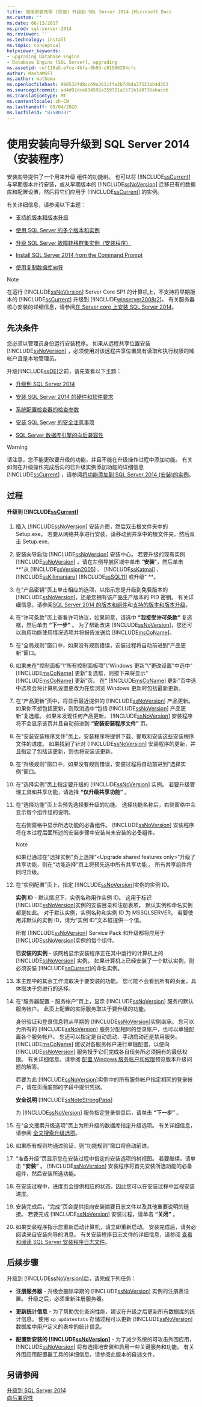 ```yaml
---
title: 使用安装向导 (安装) 升级到 SQL Server 2014 |Microsoft Docs
ms.custom: ''
ms.date: 06/13/2017
ms.prod: sql-server-2014
ms.reviewer: ''
ms.technology: install
ms.topic: conceptual
helpviewer_keywords:
- upgrading Database Engine
- Database Engine [SQL Server], upgrading
ms.assetid: cef118a5-a7ce-4bfa-8b9d-c81996284cfc
author: MashaMSFT
ms.author: mathoma
ms.openlocfilehash: 998532fd8cc69a3611ffa2b7d6da37521bb4d363
ms.sourcegitcommit: ad4d92dce894592a259721a1571b1d8736abacdb
ms.translationtype: MT
ms.contentlocale: zh-CN
ms.lasthandoff: 08/04/2020
ms.locfileid: "87580337"
---
```

# <a name="upgrade-to-sql-server-2014-using-the-installation-wizard-setup"></a>使用安装向导升级到 SQL Server 2014（安装程序）
   安装向导提供了一个用来升级  组件的功能树。 也可以将 [!INCLUDE[ssCurrent](../../includes/sscurrent-md.md)] 与早期版本并行安装，或从早期版本的 [!INCLUDE[ssNoVersion](../../includes/ssnoversion-md.md)] 迁移已有的数据库和配置设置，然后将它们应用于 [!INCLUDE[ssCurrent](../../includes/sscurrent-md.md)] 的实例。  
  
 有关详细信息，请参阅以下主题：  
  
-   [支持的版本和版本升级](supported-version-and-edition-upgrades.md)  
  
-   [使用 SQL Server 的多个版本和实例](../../sql-server/install/work-with-multiple-versions-and-instances-of-sql-server.md)  
  
-   [升级 SQL Server 故障转移群集实例（安装程序）](../../sql-server/failover-clusters/windows/upgrade-a-sql-server-failover-cluster-instance-setup.md)  
  
-   [Install SQL Server 2014 from the Command Prompt](install-sql-server-from-the-command-prompt.md)  
  
-   [使用复制数据库向导](../../relational-databases/databases/use-the-copy-database-wizard.md)  
  
> [!NOTE]  
>  在运行 [!INCLUDE[ssNoVersion](../../includes/ssnoversion-md.md)] Server Core SP1 的计算机上，不支持将早期版本的 [!INCLUDE[ssCurrent](../../includes/sscurrent-md.md)] 升级到 [!INCLUDE[winserver2008r2](../../includes/winserver2008r2-md.md)]。 有关服务器核心安装的详细信息，请参阅[在 Server core 上安装 SQL Server 2014](install-sql-server-on-server-core.md)。  
  
## <a name="prerequisites"></a>先决条件  
 您必须以管理员身份运行安装程序。 如果从远程共享位置安装 [!INCLUDE[ssNoVersion](../../includes/ssnoversion-md.md)] ，必须使用对该远程共享位置具有读取和执行权限的域帐户且是本地管理员。  
  
 升级[!INCLUDE[ssDE](../../includes/ssde-md.md)]之前，请先查看以下主题：  
  
-   [升级到 SQL Server 2014](upgrade-sql-server.md)  
  
-   [安装 SQL Server 2014 的硬件和软件要求](../../sql-server/install/hardware-and-software-requirements-for-installing-sql-server.md)  
  
-   [系统配置检查器的检查参数](check-parameters-for-the-system-configuration-checker.md)  
  
-   [安装 SQL Server 的安全注意事项](../../sql-server/install/security-considerations-for-a-sql-server-installation.md)  
  
-   [SQL Server 数据库引擎的向后兼容性](../sql-server-database-engine-backward-compatibility.md)  
  
> [!WARNING]  
>  请注意，您不能更改要升级的功能，并且不能在升级操作过程中添加功能。 有关如何在升级操作完成后向的已升级实例添加功能的详细信息 [!INCLUDE[ssCurrent](../../includes/sscurrent-md.md)] ，请参阅[将功能添加到 SQL Server 2014 &#40;安装&#41;的实例](add-features-to-an-instance-of-sql-server-setup.md)。  
  
## <a name="procedure"></a>过程  
  
#### <a name="to-upgrade-to-sscurrent"></a>升级到 [!INCLUDE[ssCurrent](../../includes/sscurrent-md.md)]  
  
1.  插入 [!INCLUDE[ssNoVersion](../../includes/ssnoversion-md.md)] 安装介质，然后双击根文件夹中的 Setup.exe。 若要从网络共享进行安装，请移动到共享中的根文件夹，然后双击 Setup.exe。  
  
2.  安装向导启动 [!INCLUDE[ssNoVersion](../../includes/ssnoversion-md.md)] 安装中心。 若要升级的现有实例 [!INCLUDE[ssNoVersion](../../includes/ssnoversion-md.md)] ，请在左侧导航区域中单击 "**安装**"，然后单击 **"从 [!INCLUDE[ssVersion2005](../../includes/ssversion2005-md.md)] 、 [!INCLUDE[ssKatmai](../../includes/sskatmai-md.md)] 、 [!INCLUDE[ssKilimanjaro](../../includes/sskilimanjaro-md.md)] [!INCLUDE[ssSQL11](../../includes/sssql11-md.md)] 或升级" **。  
  
3.  在“产品密钥”页上单击相应的选项，以指示您是升级到免费版本的 [!INCLUDE[ssNoVersion](../../includes/ssnoversion-md.md)]，还是您拥有该产品生产版本的 PID 密钥。 有关详细信息，请参阅[SQL Server 2014 的版本和组件](../../sql-server/editions-and-components-of-sql-server-2016.md)和[支持的版本和版本升级](supported-version-and-edition-upgrades.md)。  
  
4.  在“许可条款”页上查看许可协议，如果同意，请选中 **“我接受许可条款”** 复选框，然后单击 **“下一步”** 。 为了帮助改进 [!INCLUDE[ssNoVersion](../../includes/ssnoversion-md.md)]，您还可以启用功能使用情况选项并将报告发送给 [!INCLUDE[msCoName](../../includes/msconame-md.md)]。  
  
5.  在“全局规则”窗口中，如果没有规则错误，安装过程将自动前进到“产品更新”窗口。  
  
6.  如果未在“控制面板”\“所有控制面板项”\“Windows 更新”\“更改设置”中选中“ [!INCLUDE[msCoName](../../includes/msconame-md.md)] 更新”复选框，则接下来将显示“ [!INCLUDE[msCoName](../../includes/msconame-md.md)] 更新”页。 在“ [!INCLUDE[msCoName](../../includes/msconame-md.md)] 更新”页中选中选项会将计算机设置更改为在您浏览 Windows 更新时包括最新更新。  
  
7.  在“产品更新”页中，将显示最近提供的 [!INCLUDE[ssNoVersion](../../includes/ssnoversion-md.md)] 产品更新。 如果你不想包括更新，则取消选中“包括 [!INCLUDE[ssNoVersion](../../includes/ssnoversion-md.md)] 产品更新”复选框。 如果未发现任何产品更新， [!INCLUDE[ssNoVersion](../../includes/ssnoversion-md.md)] 安装程序将不会显示该页并且自动前进到 **“安装安装程序文件”** 页。  
  
8.  在“安装安装程序文件”页上，安装程序将提供下载、提取和安装这些安装程序文件的进度。 如果找到了针对 [!INCLUDE[ssNoVersion](../../includes/ssnoversion-md.md)] 安装程序的更新，并且指定了包括该更新，则也将安装该更新。  
  
9. 在“升级规则”窗口中，如果没有规则错误，安装过程将自动前进到“选择实例”窗口。  
  
10. 在“选择实例”页上指定要升级的 [!INCLUDE[ssNoVersion](../../includes/ssnoversion-md.md)] 实例。 若要升级管理工具和共享功能，请选择 **“仅升级共享功能”** 。  
  
11. 在“选择功能”页上会预先选择要升级的功能。 选择功能名称后，右侧窗格中会显示每个组件组的说明。  
  
     在右侧窗格中显示所选功能的必备组件。 [!INCLUDE[ssNoVersion](../../includes/ssnoversion-md.md)] 安装程序将在本过程后面所述的安装步骤中安装尚未安装的必备组件。  
  
    > [!NOTE]  
    >  如果已通过在“选择实例”页上选择“\<Upgrade shared features only>”升级了共享功能，则在“功能选择”页上将预先选中所有共享功能 。 所有共享组件将同时升级。  
  
12. 在“实例配置”页上，指定 [!INCLUDE[ssNoVersion](../../includes/ssnoversion-md.md)]实例的实例 ID。  
  
     **实例 ID** - 默认情况下，实例名称用作实例 ID。 这用于标识 [!INCLUDE[ssNoVersion](../../includes/ssnoversion-md.md)]实例的安装目录和注册表项。 默认实例和命名实例都是如此。 对于默认实例，实例名称和实例 ID 为 MSSQLSERVER。 若要使用非默认的实例 ID，请为“实例 ID”文本框提供一个值。  
  
     所有 [!INCLUDE[ssNoVersion](../../includes/ssnoversion-md.md)] Service Pack 和升级都将应用于 [!INCLUDE[ssNoVersion](../../includes/ssnoversion-md.md)]实例的每个组件。  
  
     **已安装的实例** - 该网格显示安装程序正在其中运行的计算机上的 [!INCLUDE[ssNoVersion](../../includes/ssnoversion-md.md)] 实例。 如果计算机上已经安装了一个默认实例，则必须安装 [!INCLUDE[ssCurrent](../../includes/sscurrent-md.md)]的命名实例。  
  
13. 本主题中的其余工作流取决于要安装的功能。 您可能不会看到所有的页面，具体取决于您进行的选择。  
  
14. 在“服务器配置 - 服务帐户”页上，显示 [!INCLUDE[ssNoVersion](../../includes/ssnoversion-md.md)] 服务的默认服务帐户。 此页上配置的实际服务取决于要升级的功能。  
  
     身份验证和登录信息将从早期的 [!INCLUDE[ssNoVersion](../../includes/ssnoversion-md.md)]实例继承。 您可以为所有的 [!INCLUDE[ssNoVersion](../../includes/ssnoversion-md.md)] 服务分配相同的登录帐户，也可以单独配置各个服务帐户。 您还可以指定是自动启动、手动启动还是禁用服务。 [!INCLUDE[msCoName](../../includes/msconame-md.md)] 建议对各服务帐户进行单独配置，以便向 [!INCLUDE[ssNoVersion](../../includes/ssnoversion-md.md)] 服务授予它们完成各自任务所必须拥有的最低权限。 有关详细信息，请参阅 [配置 Windows 服务帐户和权限](../configure-windows/configure-windows-service-accounts-and-permissions.md)预览版本升级问题的解答。  
  
     若要为此 [!INCLUDE[ssNoVersion](../../includes/ssnoversion-md.md)]实例中的所有服务帐户指定相同的登录帐户，请在页面底部的字段中提供凭据。  
  
     **安全说明** [!INCLUDE[ssNoteStrongPass](../../includes/ssnotestrongpass-md.md)]  
  
     为 [!INCLUDE[ssNoVersion](../../includes/ssnoversion-md.md)] 服务指定登录信息后，请单击 **“下一步”** 。  
  
15. 在“全文搜索升级选项”页上为所升级的数据库指定升级选项。 有关详细信息，请参阅 [全文搜索升级选项](../../sql-server/install/full-text-search-upgrade-options.md)。  
  
16. 如果所有规则均通过验证，则“功能规则”窗口将自动前进。  
  
17. “准备升级”页显示您在安装过程中指定的安装选项的树视图。 若要继续，请单击 **“安装”** 。 [!INCLUDE[ssNoVersion](../../includes/ssnoversion-md.md)] 安装程序将首先安装所选功能的必备组件，然后安装所选功能。  
  
18. 在安装过程中，进度页会提供相应的状态，因此您可以在安装过程中监视安装进度。  
  
19. 安装完成后，“完成”页会提供指向安装摘要日志文件以及其他重要说明的链接。 若要完成 [!INCLUDE[ssNoVersion](../../includes/ssnoversion-md.md)] 安装过程，请单击 **“关闭”** 。  
  
20. 如果安装程序指示您重新启动计算机，请立即重新启动。 安装完成后，请务必阅读来自安装向导的消息。 有关安装程序日志文件的详细信息，请参阅 [查看和阅读 SQL Server 安装程序日志文件](view-and-read-sql-server-setup-log-files.md)。  
  
## <a name="next-steps"></a>后续步骤  
 升级到 [!INCLUDE[ssNoVersion](../../includes/ssnoversion-md.md)]后，请完成下列任务：  
  
-   **注册服务器** - 升级会删除早期的 [!INCLUDE[ssNoVersion](../../includes/ssnoversion-md.md)] 实例的注册表设置。 升级之后，必须重新注册服务器。  
  
-   **更新统计信息** - 为了帮助优化查询性能，建议在升级之后更新所有数据库的统计信息。 使用 `sp_updatestats` 存储过程可以更新 [!INCLUDE[ssNoVersion](../../includes/ssnoversion-md.md)] 数据库中用户定义的表中的统计信息。  
  
-   **配置新安装的 [!INCLUDE[ssNoVersion](../../includes/ssnoversion-md.md)]** - 为了减少系统的可攻击外围应用，[!INCLUDE[ssNoVersion](../../includes/ssnoversion-md.md)] 将有选择地安装和启用一些关键服务和功能。 有关外围应用配置器工具的详细信息，请参阅此版本的自述文件。  
  
## <a name="see-also"></a>另请参阅  
 [升级到 SQL Server 2014](upgrade-sql-server.md)   
 [向后兼容性](../../getting-started/backward-compatibility.md)  
  
  
